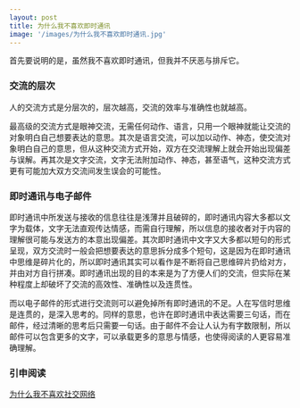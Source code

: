 ```yaml
---
layout: post
title: 为什么我不喜欢即时通讯
image: '/images/为什么我不喜欢即时通讯.jpg'
---
```

首先要说明的是，虽然我不喜欢即时通讯，但我并不厌恶与排斥它。

### 交流的层次
人的交流方式是分层次的，层次越高，交流的效率与准确性也就越高。

最高级的交流方式是眼神交流，无需任何动作、语言，只用一个眼神就能让交流的对象明白自己想要表达的意思。其次是语言交流，可以加以动作、神态，使交流对象明白自己的意思，但从这种交流方式开始，双方在交流理解上就会开始出现偏差与误解。再其次是文字交流，文字无法附加动作、神态，甚至语气，这种交流方式更有可能加大双方交流间发生误会的可能性。

### 即时通讯与电子邮件
即时通讯中所发送与接收的信息往往是浅薄并且破碎的，即时通讯内容大多都以文字为载体，文字无法直观传达情感，而需自行理解，所以信息的接收者对于内容的理解很可能与发送方的本意出现偏差。其次即时通讯中文字又大多都以短句的形式呈现，双方交流时一般会把想要表达的意思拆分成多个短句，这是因为在即时通讯中思维是碎片化的，所以即时通讯其实可以看作是不断将自己思维碎片扔给对方，并由对方自行拼凑。即时通讯出现的目的本来是为了方便人们的交流，但实际在某种程度上却破坏了交流的高效性、准确性以及连贯性。

而以电子邮件的形式进行交流则可以避免掉所有即时通讯的不足。人在写信时思维是连贯的，是深入思考的。同样的意思，也许在即时通讯中表达需要三句话，而在邮件，经过清晰的思考后只需要一句话。由于邮件不会让人认为有字数限制，所以邮件可以包含更多的文字，可以承载更多的意思与情感，也使得阅读的人更容易准确理解。

### 引申阅读
[为什么我不喜欢社交网络](https://dujinke.com/2019/03/25/why-i-dont-like-social-network/)
